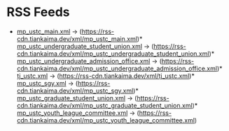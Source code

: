 # RSS Feeds

* [mp_ustc_main.xml](/xml/mp_ustc_main.xml) -> (https://rss-cdn.tiankaima.dev/xml/mp_ustc_main.xml)* [mp_ustc_undergraduate_student_union.xml](/xml/mp_ustc_undergraduate_student_union.xml) -> (https://rss-cdn.tiankaima.dev/xml/mp_ustc_undergraduate_student_union.xml)* [mp_ustc_undergraduate_admission_office.xml](/xml/mp_ustc_undergraduate_admission_office.xml) -> (https://rss-cdn.tiankaima.dev/xml/mp_ustc_undergraduate_admission_office.xml)* [tj_ustc.xml](/xml/tj_ustc.xml) -> (https://rss-cdn.tiankaima.dev/xml/tj_ustc.xml)* [mp_ustc_sgy.xml](/xml/mp_ustc_sgy.xml) -> (https://rss-cdn.tiankaima.dev/xml/mp_ustc_sgy.xml)* [mp_ustc_graduate_student_union.xml](/xml/mp_ustc_graduate_student_union.xml) -> (https://rss-cdn.tiankaima.dev/xml/mp_ustc_graduate_student_union.xml)* [mp_ustc_youth_league_committee.xml](/xml/mp_ustc_youth_league_committee.xml) -> (https://rss-cdn.tiankaima.dev/xml/mp_ustc_youth_league_committee.xml)